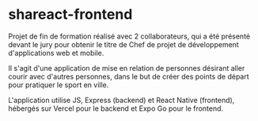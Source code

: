 # shareact-frontend

Projet de fin de formation réalisé avec 2 collaborateurs, qui a été présenté devant le jury 
pour obtenir le titre de Chef de projet de développement d'applications web et mobile.

Il s'agit d'une application de mise en relation de personnes désirant aller courir avec d'autres personnes, 
dans le but de créer des points de départ pour pratiquer le sport en ville.

L'application utilise JS, Express (backend) et React Native (frontend), 
hébergés sur Vercel pour le backend et Expo Go pour le frontend.

